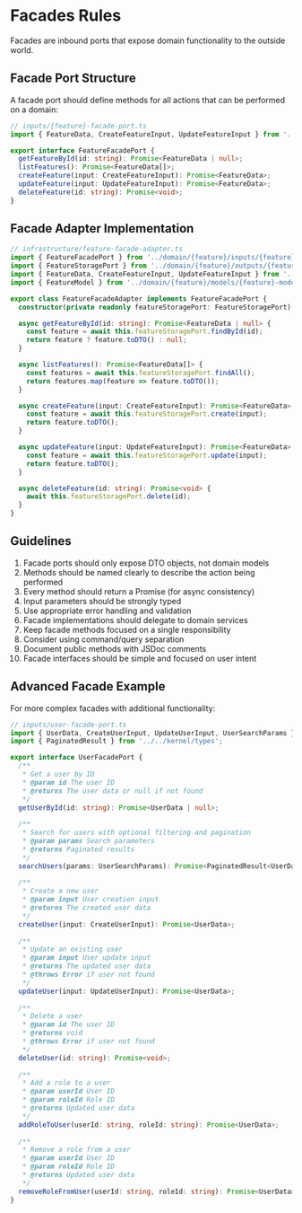 # Facades Rules

Facades are inbound ports that expose domain functionality to the outside world.

## Facade Port Structure

A facade port should define methods for all actions that can be performed on a domain:

```typescript
// inputs/{feature}-facade-port.ts
import { FeatureData, CreateFeatureInput, UpdateFeatureInput } from '../{feature}-contract.types';

export interface FeatureFacadePort {
  getFeatureById(id: string): Promise<FeatureData | null>;
  listFeatures(): Promise<FeatureData[]>;
  createFeature(input: CreateFeatureInput): Promise<FeatureData>;
  updateFeature(input: UpdateFeatureInput): Promise<FeatureData>;
  deleteFeature(id: string): Promise<void>;
}
```

## Facade Adapter Implementation

```typescript
// infrastructure/feature-facade-adapter.ts
import { FeatureFacadePort } from '../domain/{feature}/inputs/{feature}-facade-port';
import { FeatureStoragePort } from '../domain/{feature}/outputs/{feature}-storage-port';
import { FeatureData, CreateFeatureInput, UpdateFeatureInput } from '../domain/{feature}/{feature}-contract.types';
import { FeatureModel } from '../domain/{feature}/models/{feature}-model';

export class FeatureFacadeAdapter implements FeatureFacadePort {
  constructor(private readonly featureStoragePort: FeatureStoragePort) {}

  async getFeatureById(id: string): Promise<FeatureData | null> {
    const feature = await this.featureStoragePort.findById(id);
    return feature ? feature.toDTO() : null;
  }

  async listFeatures(): Promise<FeatureData[]> {
    const features = await this.featureStoragePort.findAll();
    return features.map(feature => feature.toDTO());
  }

  async createFeature(input: CreateFeatureInput): Promise<FeatureData> {
    const feature = await this.featureStoragePort.create(input);
    return feature.toDTO();
  }

  async updateFeature(input: UpdateFeatureInput): Promise<FeatureData> {
    const feature = await this.featureStoragePort.update(input);
    return feature.toDTO();
  }

  async deleteFeature(id: string): Promise<void> {
    await this.featureStoragePort.delete(id);
  }
}
```

## Guidelines

1. Facade ports should only expose DTO objects, not domain models
2. Methods should be named clearly to describe the action being performed
3. Every method should return a Promise (for async consistency)
4. Input parameters should be strongly typed
5. Use appropriate error handling and validation
6. Facade implementations should delegate to domain services
7. Keep facade methods focused on a single responsibility
8. Consider using command/query separation
9. Document public methods with JSDoc comments
10. Facade interfaces should be simple and focused on user intent

## Advanced Facade Example

For more complex facades with additional functionality:

```typescript
// inputs/user-facade-port.ts
import { UserData, CreateUserInput, UpdateUserInput, UserSearchParams } from '../user-contract.types';
import { PaginatedResult } from '../../kernel/types';

export interface UserFacadePort {
  /**
   * Get a user by ID
   * @param id The user ID
   * @returns The user data or null if not found
   */
  getUserById(id: string): Promise<UserData | null>;
  
  /**
   * Search for users with optional filtering and pagination
   * @param params Search parameters
   * @returns Paginated results
   */
  searchUsers(params: UserSearchParams): Promise<PaginatedResult<UserData>>;
  
  /**
   * Create a new user
   * @param input User creation input
   * @returns The created user data
   */
  createUser(input: CreateUserInput): Promise<UserData>;
  
  /**
   * Update an existing user
   * @param input User update input
   * @returns The updated user data
   * @throws Error if user not found
   */
  updateUser(input: UpdateUserInput): Promise<UserData>;
  
  /**
   * Delete a user
   * @param id The user ID
   * @returns void
   * @throws Error if user not found
   */
  deleteUser(id: string): Promise<void>;
  
  /**
   * Add a role to a user
   * @param userId User ID
   * @param roleId Role ID
   * @returns Updated user data
   */
  addRoleToUser(userId: string, roleId: string): Promise<UserData>;
  
  /**
   * Remove a role from a user
   * @param userId User ID
   * @param roleId Role ID
   * @returns Updated user data
   */
  removeRoleFromUser(userId: string, roleId: string): Promise<UserData>;
}
```